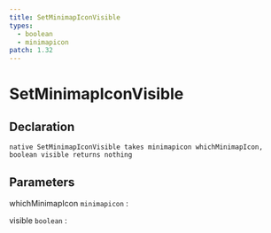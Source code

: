 ```yaml
---
title: SetMinimapIconVisible
types:
  - boolean
  - minimapicon
patch: 1.32
---
```


# SetMinimapIconVisible

## Declaration

```jass
native SetMinimapIconVisible takes minimapicon whichMinimapIcon, boolean visible returns nothing
```

## Parameters
whichMinimapIcon `minimapicon`
: 

visible `boolean`
: 
